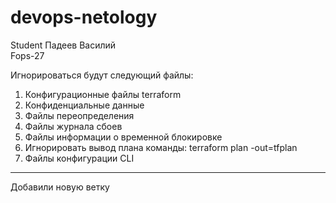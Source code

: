 # devops-netology  
Student Падеев Василий  
Fops-27  

Игнорироваться будут следующий файлы:  
1. Конфигурационные файлы terraform  
2. Конфиденциальные данные  
3. Файлы переопределения  
4. Файлы журнала сбоев  
5. Файлы информации о временной блокировке  
6. Игнорировать вывод плана команды: terraform plan -out=tfplan  
7. Файлы конфигурации CLI  

---
Добавили новую ветку
